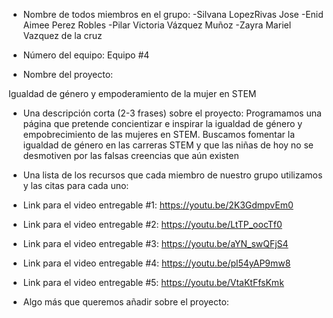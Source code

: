 - Nombre de todos miembros en el grupo:
-Silvana LopezRivas Jose
-Enid Aimee Perez Robles 
-Pilar Victoria Vázquez Muñoz
-Zayra Mariel Vazquez de la cruz


- Número del equipo:
Equipo #4


- Nombre del proyecto:

Igualdad de género y empoderamiento de la mujer en STEM


- Una descripción corta (2-3 frases) sobre el proyecto:
Programamos una página que pretende concientizar e inspirar la igualdad de género y empobrecimiento de las mujeres en STEM.
Buscamos fomentar la igualdad de género en las carreras STEM y que las niñas de hoy no se desmotiven por las falsas creencias que aún existen



- Una lista de los recursos que cada miembro de nuestro grupo utilizamos y las citas para cada uno:

- Link para el video entregable #1:
https://youtu.be/2K3GdmpvEm0
- Link para el video entregable #2:
https://youtu.be/LtTP_oocTf0
- Link para el video entregable #3:
https://youtu.be/aYN_swQFjS4
- Link para el video entregable #4:
https://youtu.be/pl54yAP9mw8
- Link para el video entregable #5:
https://youtu.be/VtaKtFfsKmk
- Algo más que queremos añadir sobre el proyecto:
